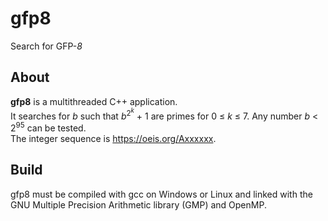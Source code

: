 # gfp8
Search for GFP-*8*

## About

**gfp8** is a multithreaded C++ application.  
It searches for *b* such that *b*<sup>2<sup>*k*</sup></sup> + 1 are primes for 0 &le; *k* &le; 7.
Any number *b* < 2<sup>95</sup> can be tested.  
The integer sequence is https://oeis.org/Axxxxxx.

## Build

gfp8 must be compiled with gcc on Windows or Linux and linked with the GNU Multiple Precision Arithmetic library (GMP) and OpenMP.  
